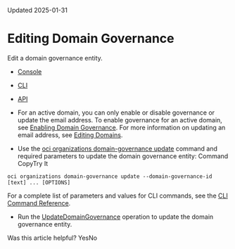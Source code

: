 Updated 2025-01-31
# Editing Domain Governance
Edit a domain governance entity.
  * [Console](https://docs.oracle.com/en-us/iaas/Content/General/domain/update-domaingov.htm)
  * [CLI](https://docs.oracle.com/en-us/iaas/Content/General/domain/update-domaingov.htm)
  * [API](https://docs.oracle.com/en-us/iaas/Content/General/domain/update-domaingov.htm)


  * For an active domain, you can only enable or disable governance or update the email address. To enable governance for an active domain, see [Enabling Domain Governance](https://docs.oracle.com/en-us/iaas/Content/General/domain/create-domaingov.htm#create_domaingov "Enable domain governance for a claimed domain."). For more information on updating an email address, see [Editing Domains](https://docs.oracle.com/en-us/iaas/Content/General/domain/update-domain.htm#update_domain "Edit a domain.").
  * Use the [oci organizations domain-governance update](https://docs.oracle.com/iaas/tools/oci-cli/latest/oci_cli_docs/cmdref/organizations/domain-governance/update.html) command and required parameters to update the domain governance entity:
Command
CopyTry It
```
oci organizations domain-governance update --domain-governance-id [text] ... [OPTIONS]
```

For a complete list of parameters and values for CLI commands, see the [CLI Command Reference](https://docs.oracle.com/iaas/tools/oci-cli/latest).
  * Run the [UpdateDomainGovernance](https://docs.oracle.com/iaas/api/#/en/organizations/latest/DomainGovernance/UpdateDomainGovernance) operation to update the domain governance entity.


Was this article helpful?
YesNo

